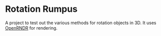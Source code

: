 # Rotation Rumpus

A project to test out the various methods for rotation objects in 3D. It uses [OpenRNDR](https://github.com/openrndr/openrndr) for rendering.

